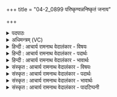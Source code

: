 +++
title = "04-2_0899 परिष्कृण्वन्ननिष्कृतं जनाय"

+++
<details><summary>पदपाठः</summary>

प꣣रिष्कृण्व꣢न्। प꣣रि। कृण्व꣢न्। अ꣡नि꣢꣯ष्कृतम्। अ। नि꣣ष्कृतम्। ज꣡ना꣢य। या꣣त꣡य꣢न्। इ꣡षः꣢꣯। वृ꣣ष्टि꣢म्। दि꣣वः꣢। प꣡रि꣢꣯। स्र꣣व। ८९९।
</details>

<details><summary>अधिमन्त्रम् (VC)</summary>

- पवमानः सोमः
- बृहन्मतिराङ्गिरसः
- गायत्री
- षड्जः
</details>

<details><summary>हिन्दी : आचार्य रामनाथ वेदालंकार - विषयः</summary>

अब परमेश्वर से प्रार्थना करते हैं।
</details>

<details><summary>हिन्दी : आचार्य रामनाथ वेदालंकार - पदार्थः</summary>

पदार्थान्वय -  हे पवमान सोम अर्थात् पवित्रतादायक रसागार परमेश्वर ! आप (अनिष्कृतम्) अपरिष्कृत हृदय को (परिष्कृण्वन्) परिष्कृत करते हुए और (जनाय) उपासक मनुष्य के लिए (इषः) आक्रमणकारी विघ्नों की (यातयन्) हिंसा करते हुए (दिवः) आनन्दमय कोश से (वृष्टिम्) आनन्दरस की वर्षा (परि स्रव) प्रवाहित कीजिए ॥२॥
</details>

<details><summary>हिन्दी : आचार्य रामनाथ वेदालंकार - भावार्थः</summary>

भावार्थ -  जैसे बादल से वर्षा होने पर सूखी भूमि सरस हो जाती है,वैसे ही सबके आत्मा में स्थित परमात्मा के पास से आनन्दरस की वर्षा होने पर आत्मा,मन,बुद्धि आदि सब सरस और सप्राण हो जाते हैं ॥२॥
</details>

<details><summary>संस्कृत : आचार्य रामनाथ वेदालंकार - विषयः</summary>

अथ परमेश्वरः प्रार्थ्यते।
</details>

<details><summary>संस्कृत : आचार्य रामनाथ वेदालंकार - पदार्थः</summary>

पदार्थान्वय -  हे पवमान सोम,पवित्रतादायक रसागार परमेश ! त्वम् (अनिष्कृतम्) अपरिष्कृतं हृदयम् (परिष्कृण्वन्) परिष्कुर्वन्,किञ्च (जनाय) उपासकाय (इषः) आक्रान्तॄन् विघ्नान्।[इष्यन्ति आक्रामन्ति इति इषः। इष गतौ,दिवादिः।] (यातयन्) हिंसन्[यातयतिः वधकर्मा। निघं० २।१९] (दिवः) आनन्दमयकोशात् (वृष्टिम्) आनन्दरसस्य धारासारम् (परि स्रव) प्रवाहय ॥२॥
</details>

<details><summary>संस्कृत : आचार्य रामनाथ वेदालंकार - भावार्थः</summary>

भावार्थ -  यथा मेघाद् वृष्टौ सत्यां शुष्का भूमिः सरसा जायते तथैव सर्वेषामात्मनि स्थितात् परमात्मनः सकाशाद् आनन्दरसस्य वृष्टौ सत्यामात्ममनोबुद्ध्यादयः सर्वे सरसाः सप्राणाश्च भवन्ति ॥२॥
</details>

<details><summary>संस्कृत : आचार्य रामनाथ वेदालंकार - पादटिप्पनी</summary>

टिप्पनी -   १. ऋ० ९।३९।२।
</details>
